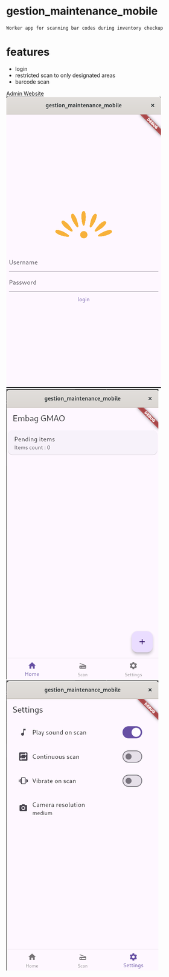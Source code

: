 # gestion_maintenance_mobile
    Worker app for scanning bar codes during inventory checkup

# features
 - login
 - restricted scan to only designated areas
 - barcode scan

[Admin Website](https://github.com/IDIRYACINE/factory-inventory-platform)
![1](./preview/1.png)
![2](./preview/2.png)
![3](./preview/3.png)
